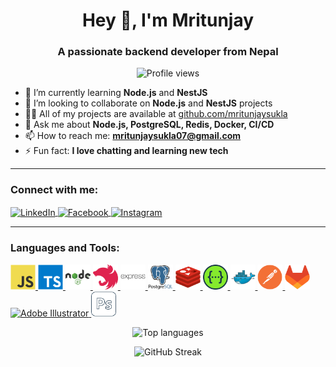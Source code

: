 <h1 align="center">Hey 👋, I'm Mritunjay</h1>
<h3 align="center">A passionate backend developer from Nepal</h3>

<p align="center">
  <img src="https://komarev.com/ghpvc/?username=mritunjaysukla&label=Profile%20views&color=0e75b6&style=flat" alt="Profile views" />
</p>

- 🌱 I’m currently learning **Node.js** and **NestJS**
- 👯 I’m looking to collaborate on **Node.js** and **NestJS** projects
- 👨‍💻 All of my projects are available at [github.com/mritunjaysukla](https://github.com/mritunjaysukla)
- 💬 Ask me about **Node.js, PostgreSQL, Redis, Docker, CI/CD**
- 📫 How to reach me: **mritunjaysukla07@gmail.com**
- ⚡ Fun fact: **I love chatting and learning new tech**

---

<h3 align="left">Connect with me:</h3>
<p align="left">
  <a href="https://www.linkedin.com/in/mritunjay-sukla07" target="_blank" rel="noopener noreferrer">
    <img align="center" src="https://raw.githubusercontent.com/rahuldkjain/github-profile-readme-generator/master/src/images/icons/Social/linked-in-alt.svg" alt="LinkedIn" height="30" width="40" />
  </a>
  <a href="https://www.facebook.com/mritunjay.shukla.07" target="_blank" rel="noopener noreferrer">
    <img align="center" src="https://raw.githubusercontent.com/rahuldkjain/github-profile-readme-generator/master/src/images/icons/Social/facebook.svg" alt="Facebook" height="30" width="40" />
  </a>
  <a href="https://www.instagram.com/mritunjay_sukla/profilecard/" target="_blank" rel="noopener noreferrer">
    <img align="center" src="https://raw.githubusercontent.com/rahuldkjain/github-profile-readme-generator/master/src/images/icons/Social/instagram.svg" alt="Instagram" height="30" width="40" />
  </a>
</p>

---

<h3 align="left">Languages and Tools:</h3>
<p align="left">
  <!-- Programming Languages -->
  <a href="https://developer.mozilla.org/en-US/docs/Web/JavaScript" target="_blank" rel="noopener noreferrer">
    <img src="https://raw.githubusercontent.com/devicons/devicon/master/icons/javascript/javascript-original.svg" alt="JavaScript" width="40" height="40" />
  </a>
  <a href="https://www.typescriptlang.org/" target="_blank" rel="noopener noreferrer">
    <img src="https://raw.githubusercontent.com/devicons/devicon/master/icons/typescript/typescript-original.svg" alt="TypeScript" width="40" height="40" />
  </a>

  <!-- Backend & Frameworks -->
  <a href="https://nodejs.org" target="_blank" rel="noopener noreferrer">
    <img src="https://raw.githubusercontent.com/devicons/devicon/master/icons/nodejs/nodejs-original-wordmark.svg" alt="Node.js" width="40" height="40" />
  </a>
  <a href="https://nestjs.com" target="_blank" rel="noopener noreferrer">
    <img src="https://raw.githubusercontent.com/devicons/devicon/master/icons/nestjs/nestjs-plain.svg" alt="NestJS" width="40" height="40" />
  </a>
  <a href="https://expressjs.com" target="_blank" rel="noopener noreferrer">
    <img src="https://raw.githubusercontent.com/devicons/devicon/master/icons/express/express-original-wordmark.svg" alt="Express" width="40" height="40" />
  </a>

  <!-- Databases & Caching -->
  <a href="https://www.postgresql.org" target="_blank" rel="noopener noreferrer">
    <img src="https://raw.githubusercontent.com/devicons/devicon/master/icons/postgresql/postgresql-original-wordmark.svg" alt="PostgreSQL" width="40" height="40" />
  </a>
  <a href="https://redis.io" target="_blank" rel="noopener noreferrer">
    <img src="https://raw.githubusercontent.com/devicons/devicon/master/icons/redis/redis-original.svg" alt="Redis" width="40" height="40" />
  </a>

  <!-- Tools & Platforms -->
  <a href="https://swagger.io" target="_blank" rel="noopener noreferrer">
    <img src="https://raw.githubusercontent.com/devicons/devicon/master/icons/swagger/swagger-original.svg" alt="Swagger" width="40" height="40" />
  </a>
  <a href="https://www.docker.com" target="_blank" rel="noopener noreferrer">
    <img src="https://raw.githubusercontent.com/devicons/devicon/master/icons/docker/docker-original.svg" alt="Docker" width="40" height="40" />
  </a>
  <a href="https://www.postman.com/thunder-client" target="_blank" rel="noopener noreferrer">
    <!-- Thunder Client does not have an official icon, using Postman icon as alternative -->
    <img src="https://raw.githubusercontent.com/devicons/devicon/master/icons/postman/postman-original.svg" alt="Thunder Client" width="40" height="40" />
  </a>
  <a href="https://about.gitlab.com/stages-devops-lifecycle/continuous-integration/" target="_blank" rel="noopener noreferrer">
    <img src="https://raw.githubusercontent.com/devicons/devicon/master/icons/gitlab/gitlab-original.svg" alt="CI/CD" width="40" height="40" />
  </a>

  <!-- Design Tools -->
  <a href="https://www.adobe.com/in/products/illustrator.html" target="_blank" rel="noopener noreferrer">
    <img src="https://www.vectorlogo.zone/logos/adobe_illustrator/adobe_illustrator-icon.svg" alt="Adobe Illustrator" width="40" height="40" />
  </a>
  <a href="https://www.photoshop.com/en" target="_blank" rel="noopener noreferrer">
    <img src="https://raw.githubusercontent.com/devicons/devicon/master/icons/photoshop/photoshop-line.svg" alt="Photoshop" width="40" height="40" />
  </a>
</p>


<p align="center">
  <img src="https://github-readme-stats.vercel.app/api/top-langs?username=mritunjaysukla&show_icons=true&locale=en&layout=compact" alt="Top languages" />
</p>

<p align="center">
  <img src="https://github-readme-streak-stats.herokuapp.com/?user=mritunjaysukla" alt="GitHub Streak" />
</p>
